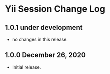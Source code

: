 # Yii Session Change Log


## 1.0.1 under development

- no changes in this release.

## 1.0.0 December 26, 2020


- Initial release.

